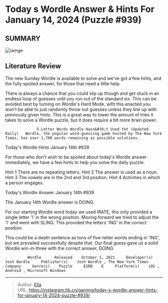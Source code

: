# Today s Wordle Answer &amp; Hints For January 14, 2024 (Puzzle #939)


## SUMMARY 

![iamge](https://static1.srcdn.com/wordpress/wp-content/uploads/2024/01/wordle-january-14-grid.jpg)

## Literature Review

The new Sunday Wordle is available to solve and we&#39;ve got a few hints, and the fully spoiled answer, for those that need a little help.





There is always a chance that you could slip up though and get stuck in an endless loop of guesses until you run out of the standard six. This can be avoided best by turning on Wordle&#39;s Hard Mode, with this enacted you won&#39;t be able to just randomly throw out guesses unless they line up with previously given hints. This is a great way to lower the amount of tries it takes to solve a Wordle puzzle, but it does require a bit more brain power.




                  5 Letter Words Wordle Hasn&#39;t Used Yet (Updated Daily)   Wordle, the popular word-guessing game hosted by The New York Times, has over 1,700 words remaining as possible solutions.    


 Today&#39;s Wordle Hints 
January 14th #939
          

For those who don&#39;t wish to be spoiled about today&#39;s Wordle answer immediately, we have a few hints to help you solve the daily puzzle.

 Hint 1  There are no repeating letters.   Hint 2  The answer is used as a noun.   Hint 3  The vowels are in the 2nd and 3rd position.   Hint 4  Activities in which a person engages.   





 Today&#39;s Wordle Answer 
January 14th #939
          




The January 14th Wordle answer is DOING.

For our starting Wordle word today we used IRATE, this only provided a single letter &#39;I&#39; in the wrong position. Moving forward we tried to adjust the &#39;I&#39; and went with SLING. This provided the letters &#39;ING&#39; in the correct position.

This could be a death sentence as tons of five-letter words ending in &#39;ING&#39;, but we prevailed successfully despite that. Our final guess gave us a solid Wordle win-in-three with the correct answer, DOING.

              Wordle      Released    October 1, 2021     Developer(s)    Josh Wardle     Publisher(s)    Josh Wardle , The New York Times Company     Genre(s)    Puzzle     ESRB    E     Platform(s)    iOS , Android , Microsoft Windows      


---

> Author: [Ella](https://instagram.hk.cn/)  
> URL: https://instagram.hk.cn/gaming/today-s-wordle-answer-hints-for-january-14-2024-puzzle-#939/  

